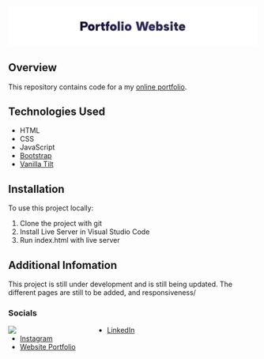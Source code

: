 <img src="./portfolio website.png" alt="portfolio website">

## Overview

This repository contains code for a my [online portfolio](https://www.someprofoundname.com). 

## Technologies Used

- HTML
- CSS
- JavaScript
- [Bootstrap](https://getbootstrap.com/)
- [Vanilla Tilt](https://micku7zu.github.io/vanilla-tilt.js/)

## Installation

To use this project locally:

1. Clone the project with git
2. Install Live Server in Visual Studio Code
3. Run index.html with live server

## Additional Infomation

This project is still under development and is still being updated.
The different pages are still to be added, and responsiveness/

### Socials 

<img align="left" src="./ME-pf.gif" width="200">

- [LinkedIn](https://www.linkedin.com/in/collinscomondi/) <br>
- [Instagram](https://www.instagram.com/someprofoundname/) <br>
- [Website Portfolio](https://www.someprofoundname.com)
